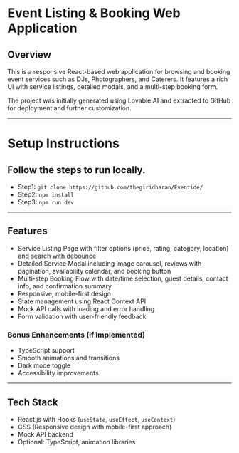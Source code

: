 # Event Listing & Booking Web Application

## Overview  
This is a responsive React-based web application for browsing and booking event services such as DJs, Photographers, and Caterers. It features a rich UI with service listings, detailed modals, and a multi-step booking form.

The project was initially generated using Lovable AI and extracted to GitHub for deployment and further customization.

---

# Setup Instructions
## Follow the steps to run locally.

- Step1: `git clone https://github.com/thegiridharan/Eventide/`
- Step2: `npm install`
- Step3: `npm run dev`

---

## Features

- Service Listing Page with filter options (price, rating, category, location) and search with debounce  
- Detailed Service Modal including image carousel, reviews with pagination, availability calendar, and booking button  
- Multi-step Booking Flow with date/time selection, guest details, contact info, and confirmation summary  
- Responsive, mobile-first design  
- State management using React Context API  
- Mock API calls with loading and error handling  
- Form validation with user-friendly feedback

### Bonus Enhancements (if implemented)  
- TypeScript support  
- Smooth animations and transitions  
- Dark mode toggle  
- Accessibility improvements

---

## Tech Stack

- React.js with Hooks (`useState`, `useEffect`, `useContext`)  
- CSS (Responsive design with mobile-first approach)  
- Mock API backend  
- Optional: TypeScript, animation libraries
